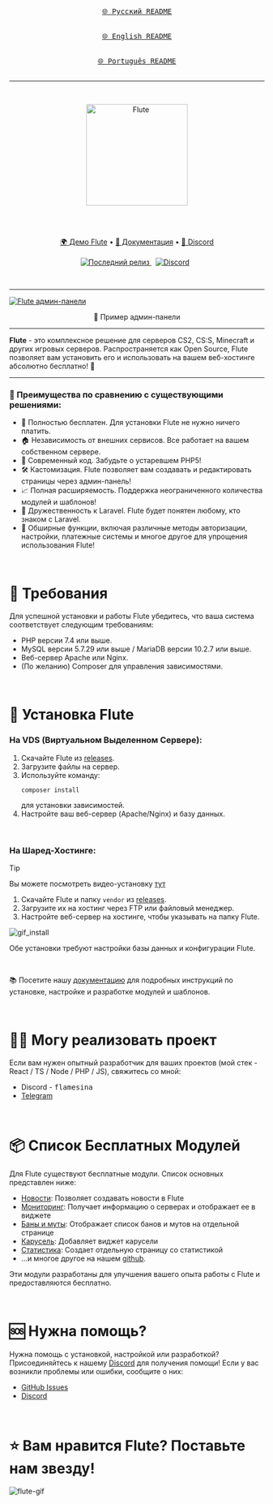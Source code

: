 <div align="center">
  
[<kbd><br>🌐 Русский README<br><br></kbd>](./README_RU.md)
[<kbd><br>🌐 English README<br><br></kbd>](./README.md)
[<kbd><br>🌐 Português README<br><br></kbd>](./README_BR.md)
</div>

<hr />
&nbsp;
<p align="center">
  <a href="https://flute-cms.com" target="_blank">
    <img src="https://github.com/Flute-CMS/cms/assets/62756604/af601b07-7ec6-45df-8a03-592d362a4a0c" alt="Flute" width="200px">
  </a>
</p>
&nbsp;

<br />
<br />
<p align="center">
  <a href="https://demo.flute-cms.com">🌍 Демо Flute</a> •
    <a href="https://docs.flute-cms.com">📖 Документация</a> •
    <a href="https://discord.gg/BcBMeVJJsd">💬 Discord</a>
    <br /><br />
   <a href="https://github.com/Flute-CMS/cms/releases">
        <img src="https://img.shields.io/github/release/Flute-CMS/cms.svg" alt="Последний релиз" />
    </a>
  &nbsp;
  <a href="https://discord.gg/BcBMeVJJsd"><img alt="Discord" src="https://img.shields.io/discord/869991184968323092?label=Discord&color=7289da&style=flat-square" /></a>
  &nbsp;
</p>
&nbsp;

<hr />

<a href="https://demo.flute-cms.com">
  <img src="https://github.com/Flute-CMS/cms/assets/62756604/81f45ad7-f065-4248-b946-94f01312a3cc" alt="Flute админ-панели"/>
</a>
<p align="center">
  👀 Пример админ-панели
</p>

<hr />
<b>Flute</b> - это комплексное решение для серверов CS2, CS:S, Minecraft и других игровых серверов. Распространяется как Open Source, Flute позволяет вам установить его и использовать на вашем веб-хостинге абсолютно бесплатно! 🎉

<hr />

<h3>🚀 Преимущества по сравнению с существующими решениями:</h3>
<ul>
  <li>💯 Полностью бесплатен. Для установки Flute не нужно ничего платить.</li>
  <li>🏠 Независимость от внешних сервисов. Все работает на вашем собственном сервере.</li>
  <li>🌟 Современный код. Забудьте о устаревшем PHP5!</li>
  <li>🛠️ Кастомизация. Flute позволяет вам создавать и редактировать страницы через админ-панель!</li>
  <li>📈 Полная расширяемость. Поддержка неограниченного количества модулей и шаблонов!</li>
  <li>🔗 Дружественность к Laravel. Flute будет понятен любому, кто знаком с Laravel.</li>
  <li>🔧 Обширные функции, включая различные методы авторизации, настройки, платежные системы и многое другое для упрощения использования Flute!</li>
</ul>

&nbsp;

# 💼 Требования

Для успешной установки и работы Flute убедитесь, что ваша система соответствует следующим требованиям:
-   PHP версии 7.4 или выше.
-   MySQL версии 5.7.29 или выше / MariaDB версии 10.2.7 или выше.
-   Веб-сервер Apache или Nginx.
-   (По желанию) Composer для управления зависимостями.

&nbsp;

# 🚀 Установка Flute

### На VDS (Виртуальном Выделенном Сервере):

1. Скачайте Flute из [releases](https://github.com/Flute-CMS/cms/releases).
2. Загрузите файлы на сервер.
3. Используйте команду:
    ```
    composer install
    ```
    для установки зависимостей.
4. Настройте ваш веб-сервер (Apache/Nginx) и базу данных.

&nbsp;
### На Шаред-Хостинге:
> [!TIP]
> Вы можете посмотреть видео-установку [тут](https://www.youtube.com/watch?v=PCSjl2w7A9k)

1. Скачайте Flute и папку `vendor` из [releases](https://github.com/Flute-CMS/cms/releases).
2. Загрузите их на хостинг через FTP или файловый менеджер.
3. Настройте веб-сервер на хостинге, чтобы указывать на папку Flute.

![gif_install](https://github.com/Flute-CMS/cms/assets/62756604/62b8a0cb-c7ed-431b-981c-470304c1fbd8)

Обе установки требуют настройки базы данных и конфигурации Flute.

&nbsp;

📚 Посетите нашу [документацию](https://docs.flute-cms.com/docs/what_it) для подробных инструкций по установке, настройке и разработке модулей и шаблонов.

&nbsp;

# 👨‍💻 Могу реализовать проект

Если вам нужен опытный разработчик для ваших проектов (мой стек - React / TS / Node / PHP / JS), свяжитесь со мной:
-   Discord - <kbd>flamesina</kbd>
-   [Telegram](https://t.me/flamesina)

&nbsp;

# 📦 Список Бесплатных Модулей

Для Flute существуют бесплатные модули. Список основных представлен ниже:
-   [Новости](https://github.com/Flute-CMS/news): Позволяет создавать новости в Flute
-   [Мониторинг](https://github.com/Flute-CMS/monitoring): Получает информацию о серверах и отображает ее в виджете
-   [Баны и муты](https://github.com/Flute-CMS/BansComms): Отображает список банов и мутов на отдельной странице
-   [Карусель](https://github.com/Flute-CMS/carousel): Добавляет виджет карусели
-   [Статистика](https://github.com/Flute-CMS/stats): Создает отдельную страницу со статистикой
-   ...и многое другое на нашем [github](https://github.com/orgs/Flute-CMS/repositories).

Эти модули разработаны для улучшения вашего опыта работы с Flute и предоставляются бесплатно.

&nbsp;

# 🆘 Нужна помощь?

Нужна помощь с установкой, настройкой или разработкой? Присоединяйтесь к нашему [Discord](https://discord.gg/BcBMeVJJsd) для получения помощи! Если у вас возникли проблемы или ошибки, сообщите о них:
-   [GitHub Issues](https://github.com/Flute-CMS/cms/issues)
-   [Discord](https://discord.gg/BcBMeVJJsd)

&nbsp;

# ⭐ Вам нравится Flute? Поставьте нам звезду!

![flute-gif](https://github.com/Flute-CMS/cms/assets/62756604/87d18227-41ac-4a7d-9210-d46b9fd56049)
